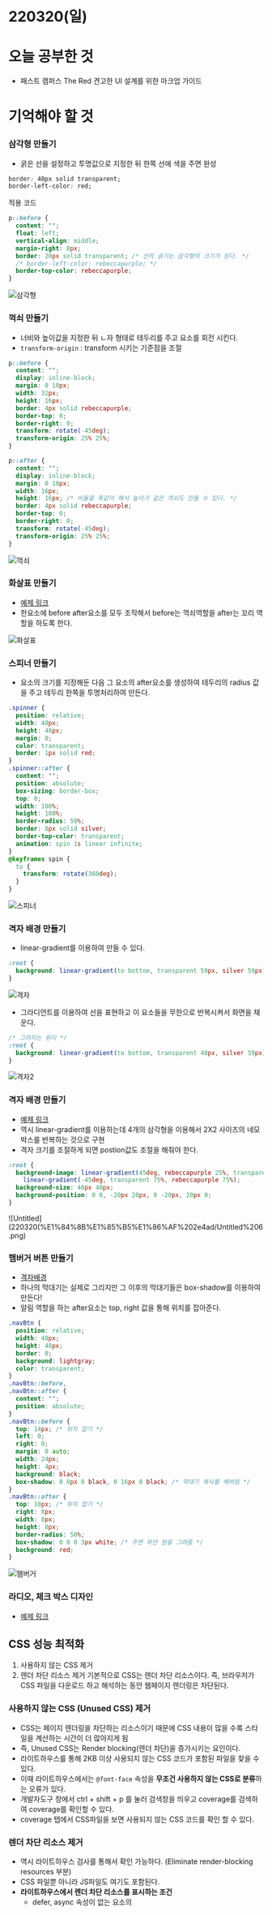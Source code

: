 # 220320(일)

# 오늘 공부한 것

- 패스트 캠퍼스 The Red 견고한 UI 설계를 위한 마크업 가이드

# 기억해야 할 것

### 삼각형 만들기

- 굵은 선을 설정하고 투명값으로 지정한 뒤 한쪽 선에 색을 주면 완성

```css
border: 40px solid transparent;
border-left-color: red;
```

적용 코드

```css
p::before {
  content: "";
  float: left;
  vertical-align: middle;
  margin-right: 8px;
  border: 20px solid transparent; /* 선의 굵기는 삼각형의 크기가 된다. */
  /* border-left-color: rebeccapurple; */
  border-top-color: rebeccapurple;
}
```

![삼각형](https://s3.us-west-2.amazonaws.com/secure.notion-static.com/f5dfdc7a-77cc-401c-a1f1-af7dfded26c9/Untitled.png?X-Amz-Algorithm=AWS4-HMAC-SHA256&X-Amz-Content-Sha256=UNSIGNED-PAYLOAD&X-Amz-Credential=AKIAT73L2G45EIPT3X45%2F20220320%2Fus-west-2%2Fs3%2Faws4_request&X-Amz-Date=20220320T134337Z&X-Amz-Expires=86400&X-Amz-Signature=534fdc837749d18ffd92d3b81c13724c51f0e77c71670ebff0202a608cfa2c7b&X-Amz-SignedHeaders=host&response-content-disposition=filename%20%3D%22Untitled.png%22&x-id=GetObject)

### 꺽쇠 만들기

- 너비와 높이값을 지정한 뒤 ㄴ자 형태로 테두리를 주고 요소를 회전 시킨다.
- `transform-origin` : transform 시키는 기준점을 조절

```css
p::before {
  content: "";
  display: inline-block;
  margin: 0 10px;
  width: 32px;
  height: 16px;
  border: 4px solid rebeccapurple;
  border-top: 0;
  border-right: 0;
  transform: rotate(-45deg);
  transform-origin: 25% 25%;
}

p::after {
  content: "";
  display: inline-block;
  margin: 0 10px;
  width: 16px;
  height: 16px; /* 비율을 똑같이 해서 높이가 같은 꺽쇠도 만들 수 있다. */
  border: 4px solid rebeccapurple;
  border-top: 0;
  border-right: 0;
  transform: rotate(-45deg);
  transform-origin: 25% 25%;
}
```

![꺽쇠](https://s3.us-west-2.amazonaws.com/secure.notion-static.com/54763759-c41b-4b00-96f5-688d95dd21d5/Untitled.png?X-Amz-Algorithm=AWS4-HMAC-SHA256&X-Amz-Content-Sha256=UNSIGNED-PAYLOAD&X-Amz-Credential=AKIAT73L2G45EIPT3X45%2F20220320%2Fus-west-2%2Fs3%2Faws4_request&X-Amz-Date=20220320T134414Z&X-Amz-Expires=86400&X-Amz-Signature=1cfb3fbc6ccad580a0975c0a7ff0ddf89d7dd6e2b34e6f62f514d3e8198080c8&X-Amz-SignedHeaders=host&response-content-disposition=filename%20%3D%22Untitled.png%22&x-id=GetObject)

### 화살표 만들기

- [예제 링크](https://codepen.io/naradesign/pen/WNpwdXw?editors=1100)
- 한요소에 before after요소를 모두 조작해서 before는 꺽쇠역할을 after는 꼬리 역할을 하도록 한다.

![화살표](https://s3.us-west-2.amazonaws.com/secure.notion-static.com/0a98cf35-00b1-4534-a550-ea5d6e0e9e18/Untitled.png?X-Amz-Algorithm=AWS4-HMAC-SHA256&X-Amz-Content-Sha256=UNSIGNED-PAYLOAD&X-Amz-Credential=AKIAT73L2G45EIPT3X45%2F20220320%2Fus-west-2%2Fs3%2Faws4_request&X-Amz-Date=20220320T134505Z&X-Amz-Expires=86400&X-Amz-Signature=64254f2a495270fa40db5c0974283654d0c39d194df8b336dca047a7e6af86ba&X-Amz-SignedHeaders=host&response-content-disposition=filename%20%3D%22Untitled.png%22&x-id=GetObject)

### 스피너 만들기

- 요소의 크기를 지정해둔 다음 그 요소의 after요소를 생성하여 테두리의 radius 값을 주고 테두리 한쪽을 투명처리하여 만든다.

```css
.spinner {
  position: relative;
  width: 48px;
  height: 48px;
  margin: 0;
  color: transparent;
  border: 1px solid red;
}
.spinner::after {
  content: "";
  position: absolute;
  box-sizing: border-box;
  top: 0;
  width: 100%;
  height: 100%;
  border-radius: 50%;
  border: 8px solid silver;
  border-top-color: transparent;
  animation: spin 1s linear infinite;
}
@keyframes spin {
  to {
    transform: rotate(360deg);
  }
}
```

![스피너](https://s3.us-west-2.amazonaws.com/secure.notion-static.com/a6b78120-1c21-440e-8f85-c54088181244/Untitled.png?X-Amz-Algorithm=AWS4-HMAC-SHA256&X-Amz-Content-Sha256=UNSIGNED-PAYLOAD&X-Amz-Credential=AKIAT73L2G45EIPT3X45%2F20220320%2Fus-west-2%2Fs3%2Faws4_request&X-Amz-Date=20220320T134529Z&X-Amz-Expires=86400&X-Amz-Signature=d862386371426f389046fbfd2923b1917c55d47be8a145cd3866740f2ded0370&X-Amz-SignedHeaders=host&response-content-disposition=filename%20%3D%22Untitled.png%22&x-id=GetObject)

### 격자 배경 만들기

- linear-gradient를 이용하여 만들 수 있다.

```css
:root {
  background: linear-gradient(to bottom, transparent 59px, silver 59px) 0 0 / 100vw 60px repeat-y, linear-gradient(to right, transparent 47px, silver 47px) 0 0 / 48px 100vh repeat-x rebeccapurple; /* 색상은 항상 마지막에 작성 */
}
```

![격자](https://s3.us-west-2.amazonaws.com/secure.notion-static.com/a256a623-05ab-493d-95f3-ddcb372b8ebb/Untitled.png?X-Amz-Algorithm=AWS4-HMAC-SHA256&X-Amz-Content-Sha256=UNSIGNED-PAYLOAD&X-Amz-Credential=AKIAT73L2G45EIPT3X45%2F20220320%2Fus-west-2%2Fs3%2Faws4_request&X-Amz-Date=20220320T134547Z&X-Amz-Expires=86400&X-Amz-Signature=79b47904e1b710f09c8f2d38708c921f3de61ba20dc6c393123b071922aa3dab&X-Amz-SignedHeaders=host&response-content-disposition=filename%20%3D%22Untitled.png%22&x-id=GetObject)

- 그라디언트를 이용하여 선을 표현하고 이 요소들을 무한으로 반복시켜서 화면을 채운다.

```css
/* 그려지는 원리 */
:root {
  background: linear-gradient(to bottom, transparent 40px, silver 59px) 0 0 / 100vw 60px repeat-y, linear-gradient(to right, transparent 47px, silver 47px) 0 0 / 48px 100vh repeat-x rebeccapurple;
}
```

![격자2](https://s3.us-west-2.amazonaws.com/secure.notion-static.com/37f625d4-c9c7-44fa-8d84-8aa08ea546b2/Untitled.png?X-Amz-Algorithm=AWS4-HMAC-SHA256&X-Amz-Content-Sha256=UNSIGNED-PAYLOAD&X-Amz-Credential=AKIAT73L2G45EIPT3X45%2F20220320%2Fus-west-2%2Fs3%2Faws4_request&X-Amz-Date=20220320T134604Z&X-Amz-Expires=86400&X-Amz-Signature=006a271c38e656398ee7839f941055861e74cb5278d98b0e6bb733f33f91f3f8&X-Amz-SignedHeaders=host&response-content-disposition=filename%20%3D%22Untitled.png%22&x-id=GetObject)

### 격자 배경 만들기

- [예제 링크](https://codepen.io/naradesign/details/xxqVJEV)
- 역시 linear-gradient를 이용하는데 4개의 삼각형을 이용해서 2X2 사이즈의 네모 박스를 반복하는 것으로 구현
- 격자 크기를 조절하게 되면 postion값도 조절을 해줘야 한다.

```css
:root {
  background-image: linear-gradient(45deg, rebeccapurple 25%, transparent 25%), linear-gradient(45deg, transparent 75%, rebeccapurple 25%), linear-gradient(-45deg, rebeccapurple 25%, transparent 25%),
    linear-gradient(-45deg, transparent 75%, rebeccapurple 75%);
  background-size: 40px 40px;
  background-position: 0 0, -20px 20px, 0 -20px, 20px 0;
}
```

![Untitled](220320(%E1%84%8B%E1%85%B5%E1%86%AF%202e4ad/Untitled%206.png)

### 햄버거 버튼 만들기

- [격자배경](https://s3.us-west-2.amazonaws.com/secure.notion-static.com/08821f00-0cad-40ca-8716-bb7c560559e5/Untitled.png?X-Amz-Algorithm=AWS4-HMAC-SHA256&X-Amz-Content-Sha256=UNSIGNED-PAYLOAD&X-Amz-Credential=AKIAT73L2G45EIPT3X45%2F20220320%2Fus-west-2%2Fs3%2Faws4_request&X-Amz-Date=20220320T134623Z&X-Amz-Expires=86400&X-Amz-Signature=009d06340d340d3161a26ba363dc76f8d06907b664c116e607fe6f4e04541bd9&X-Amz-SignedHeaders=host&response-content-disposition=filename%20%3D%22Untitled.png%22&x-id=GetObject)
- 하나의 막대기는 실제로 그리지만 그 이후의 막대기들은 box-shadow를 이용하여 만든다!
- 알림 역할을 하는 after요소는 top, right 값을 통해 위치를 잡아준다.

```css
.navBtn {
  position: relative;
  width: 48px;
  height: 48px;
  border: 0;
  background: lightgray;
  color: transparent;
}
.navBtn::before,
.navBtn::after {
  content: "";
  position: absolute;
}
.navBtn::before {
  top: 14px; /* 위치 잡기 */
  left: 0;
  right: 0;
  margin: 0 auto;
  width: 24px;
  height: 4px;
  background: black;
  box-shadow: 0 8px 0 black, 0 16px 0 black; /* 막대기 복사를 해버림 */
}
.navBtn::after {
  top: 10px; /* 위치 잡기 */
  right: 8px;
  width: 8px;
  height: 8px;
  border-radius: 50%;
  box-shadow: 0 0 0 3px white; /* 주변 하얀 원을 그려줌 */
  background: red;
}
```

![햄버거](https://s3.us-west-2.amazonaws.com/secure.notion-static.com/d206db52-ffe0-427e-ad03-73564a06ac2d/Untitled.png?X-Amz-Algorithm=AWS4-HMAC-SHA256&X-Amz-Content-Sha256=UNSIGNED-PAYLOAD&X-Amz-Credential=AKIAT73L2G45EIPT3X45%2F20220320%2Fus-west-2%2Fs3%2Faws4_request&X-Amz-Date=20220320T134644Z&X-Amz-Expires=86400&X-Amz-Signature=f3c34b608d27dc6e946b88113f3b0ec51beba289943430ec5d7ca58fec299674&X-Amz-SignedHeaders=host&response-content-disposition=filename%20%3D%22Untitled.png%22&x-id=GetObject)

### 라디오, 체크 박스 디자인

- [예제 링크](https://codepen.io/naradesign/pen/bGqpLJM)

## CSS 성능 최적화

1. 사용하지 않는 CSS 제거
2. 렌더 차단 리소스 제거
   기본적으로 CSS는 렌더 차단 리소스이다. 즉, 브라우저가 CSS 파일을 다운로드 하고 해석하는 동안 웹페이지 렌더링은 차단된다.

### 사용하지 않는 CSS (Unused CSS) 제거

- CSS는 페이지 렌더링을 차단하는 리소스이기 때문에 CSS 내용이 많을 수록 스타일을 계산하는 시간이 더 많아지게 됨
- 즉, Unused CSS는 Render blocking(렌더 차단)을 증가시키는 요인이다.
- 라이트하우스를 통해 2KB 이상 사용되지 않는 CSS 코드가 포함된 파일을 찾을 수 있다.
- 이때 라이트하우스에서는 `@font-face` 속성을 **무조건 사용하지 않는 CSS로 분류**하는 오류가 있다.
- 개발자도구 창에서 ctrl + shift + p 를 눌러 검색창을 띄우고 coverage를 검색하여 coverage를 확인할 수 있다.
- coverage 탭에서 CSS파일을 보면 사용되지 않는 CSS 코드를 확인 할 수 있다.

### 렌더 차단 리소스 제거

- 역시 라이트하우스 검사를 통해서 확인 가능하다. (Eliminate render-blocking resources 부분)
- CSS 파일뿐 아니라 JS파일도 여기도 포함된다.
- **라이트하우스에서 렌더 차단 리소스를 표시하는 조건**
  - defer, async 속성이 없는 <head>요소의 <script>태그
  - media 속성과 값이 없는 <link rel=’stylesheet’> 태그
  - 이 속성만 작성해도 오류를 피할수 있을뿐 아니라 성능 개선에도 도움이 된다.
- **`async`** 속성 : 병렬 다운로드, 즉시 실행
  스크립트 파일 다운로드가 HTML파싱과 병렬로 (동시에) 진행되고, 스크립트 다운로드가 완료되면 바로 실행함. 이때 HTML 파싱이 멈춤(render-block)
- **`defer`** 속성 : 병렬 다운로드, 지연 실행 (추천)
  스크립트 파일 다운로드가 HTML파싱과 병렬로 (동시에) 진행되고, 스크립트 다운로드가 완료되더라도 HTML 파싱이 끝나고나서 스크립트를 실행함. 따라서 render-block이 안일어남
- **`media`** 속성 : CSS파일을 해석하는 조건을 의미함
  ex. `media='print'` 프린트인 경우 CSS 실행
- 따라서 반응형 웹을 구현할때 데스크탑용 CSS 파일과 모바일용 CSS 파일을 따로 작성하여 media를 작성해두면 성능이 좋아진다. (데스크탑에선 데스크탑용 CSS파일만 읽으면 되기 때문에 FCP가 빨라짐)
- FCP (First Contentful Paint) : 첫번째 내용물이 화면에 그려지는 시점 [링크](https://web.dev/i18n/ko/fcp/)

### 렌더 차단 이슈 해결방법

1. 반응형 웹인 경우 해상도 구간별로 CSS 파일을 나누어 작성하고 media 속성으로 조건문을 통해 분기한다.

```html
<link href="mobile.css" rel="stylesheet" media="(max-width: 639px)" />
<link href="tab.css" rel="stylesheet" media="(min-width: 649px) and (max-width: 960px)" />
<link href="pc.css" rel="stylesheet" media="(min-width: 961px)" />
```

1. 필수 스타일은 페이지 <head>에 <style> 형식으로 작성 ⇒ 렌더 차단요소가 되지 않는다.
2. 지연 스타일은 `<link rel='preload'>` 속성으로 병렬 로딩 후 지연 적용

```html
<link rel="preload" as="style" href="sub.css" onload="this.onload=null; this.rel='stylesheet'" /> /*로딩이 끝나면 rel 속성을 stylesheet로 바꾼다. this.onload=null 은 rel속성을 변경할때 브라우저가 다시
onload를 실행하는 것을 방어하기 위해 작성 */
```

# 정리

먼저 가장 기억에 남는 건 drop shadow 를 이용해서 요소를 복사하는 CSS 부분이다. 상상도 못한.. 충격적인 방법이었다. 앞으로 은근히 활용할 곳이 많을 것 같다. 또한 성능에 대해서도 강의를 들었는데 이론적으로는 이해도 가고 중요하다는 점도 알겠지만 실제로 성능개선을 완벽하게 하는건 정말 힘든 일이라는 것을 느꼈다.. 정말 꼼꼼하게 코드들을 파악하고 판단하여 로드하는 방법, 코드 작성 위치까지 고려를 해야한다는게 쉬운일이 아니라는 생각이 들었다. 그래도 습관적으로 사용하던 defer에 대해 알게 되었고 이번에 폰트관련해서 찾아보다 알게된 preload의 작동원리도 알게되어 이 부분을 활용해 봐야겠다고 생각했다. 배우면 배울수록 HTML, CSS도 절대 쉬운 영역이 아니라는걸 느낀다.
